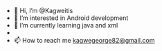 - 👋 Hi, I’m @Kagweitis
- 👀 I’m interested in Android development
- 🌱 I’m currently learning java and xml
-
- 📫 How to reach me kagwegeorge82@gmail.com

<!---
Kagweitis/Kagweitis is a ✨ special ✨ repository because its `README.md` (this file) appears on your GitHub profile.
You can click the Preview link to take a look at your changes.
--->
